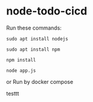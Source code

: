 # node-todo-cicd

Run these commands:


`sudo apt install nodejs`


`sudo apt install npm`


`npm install`

`node app.js`

or Run by docker compose

testtt


